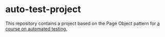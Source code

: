 # auto-test-project
This repository contains a project based on the Page Object pattern for <a href="https://stepik.org/course/575/syllabus">a course on automated testing.</a>
